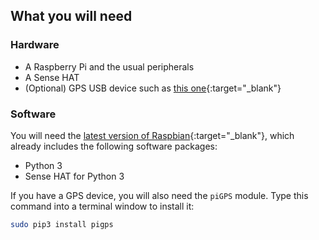 ## What you will need

### Hardware

+ A Raspberry Pi and the usual peripherals
+ A Sense HAT
+ (Optional) GPS USB device such as [this one](https://www.amazon.co.uk/Diymall-G-mouse-Glonass-Raspberry-Aviation/dp/B015E2XSSO){:target="_blank"}


### Software

You will need the [latest version of Raspbian](https://www.raspberrypi.org/downloads/){:target="_blank"}, which already includes the following software packages:

- Python 3
- Sense HAT for Python 3

If you have a GPS device, you will also need the `piGPS` module. Type this command into a terminal window to install it:

```bash
sudo pip3 install pigps
```
